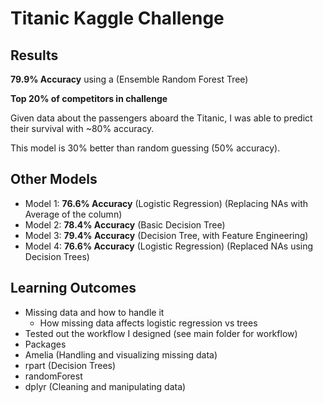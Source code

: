 # Titanic Kaggle Challenge

## Results
**79.9% Accuracy** using a (Ensemble Random Forest Tree)

**Top 20% of competitors in challenge**

Given data about the passengers aboard the Titanic, I was able to predict their survival
with ~80% accuracy.

This model is 30% better than random guessing (50% accuracy).

## Other Models
* Model 1: **76.6% Accuracy** (Logistic Regression) (Replacing NAs with Average of the column)
* Model 2: **78.4% Accuracy** (Basic Decision Tree)
* Model 3: **79.4% Accuracy** (Decision Tree, with Feature Engineering)
* Model 4: **76.6% Accuracy** (Logistic Regression) (Replaced NAs using Decision Trees)

## Learning Outcomes
* Missing data and how to handle it
  * How missing data affects logistic regression vs trees
* Tested out the workflow I designed (see main folder for workflow)
* Packages
 * Amelia (Handling and visualizing missing data)
 * rpart (Decision Trees)
 * randomForest
 * dplyr (Cleaning and manipulating data)
